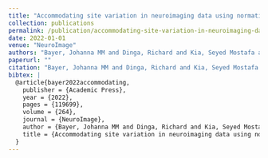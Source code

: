 ```yaml
---
title: "Accommodating site variation in neuroimaging data using normative and hierarchical Bayesian models"
collection: publications
permalink: /publication/accommodating-site-variation-in-neuroimaging-data-using-normative-and-hierarchic
date: 2022-01-01
venue: "NeuroImage"
authors: "Bayer, Johanna MM and Dinga, Richard and Kia, Seyed Mostafa and Kottaram, Akhil R and Wolfers, Thomas and Lv, Jinglei and Zalesky, Andrew and Schmaal, Lianne and Marquand, Andre"
paperurl: ""
citation: "Bayer, Johanna MM and Dinga, Richard and Kia, Seyed Mostafa and Kottaram, Akhil R and Wolfers, Thomas and Lv, Jinglei and Zalesky, Andrew and Schmaal, Lianne and Marquand, Andre (2022). Accommodating site variation in neuroimaging data using normative and hierarchical Bayesian models. NeuroImage."
bibtex: |
  @article{bayer2022accommodating,
    publisher = {Academic Press},
    year = {2022},
    pages = {119699},
    volume = {264},
    journal = {NeuroImage},
    author = {Bayer, Johanna MM and Dinga, Richard and Kia, Seyed Mostafa and Kottaram, Akhil R and Wolfers, Thomas and Lv, Jinglei and Zalesky, Andrew and Schmaal, Lianne and Marquand, Andre},
    title = {Accommodating site variation in neuroimaging data using normative and hierarchical Bayesian models},
  }
---
```

